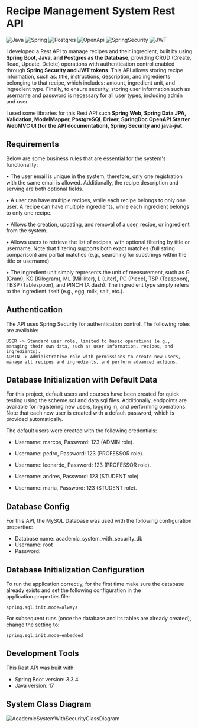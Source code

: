 # Recipe Management System Rest API
![Java](https://img.shields.io/badge/Java-ED8B00?style=for-the-badge&logo=openjdk&logoColor=white) ![Spring](https://img.shields.io/badge/Spring-6DB33F?style=for-the-badge&logo=Spring&logoColor=white)  ![Postgres](https://img.shields.io/badge/PostgreSQL-316192?style=for-the-badge&logo=postgresql&logoColor=white) ![OpenApi](https://img.shields.io/badge/Docs-OpenAPI-success?style=for-the-badge&logo=swagger)
![SpringSecurity](https://img.shields.io/badge/Spring_Security-6DB33F?style=for-the-badge&logo=Spring-Security&logoColor=white) ![JWT](https://img.shields.io/badge/JWT-323330?style=for-the-badge&logo=json-web-tokens&logoColor=pink)

I developed a Rest API to manage recipes and their ingredient, built by using **Spring Boot, Java, and Postgres as the Database**, providing CRUD (Create, Read, Update, Delete) operations with authentication control enabled through **Spring Security and JWT tokens**. This API allows storing recipe information, such as: title, instructions, description, and ingredients belonging to that recipe, which includes: amount, ingredient unit, and ingredient type. Finally, to ensure security, storing user information such as username and password is necessary for all user types, including admin and user.

I used some libraries for this Rest API such **Spring Web, Spring Data JPA, Validation, ModelMapper, PostgreSQL Driver, SpringDoc OpenAPI Starter WebMVC UI (for the API documentation), Spring Security and java-jwt**.

## Requirements

Below are some business rules that are essential for the system's functionality:

• The user email is unique in the system, therefore, only one registration with the same email is allowed. Additionally, the recipe description and serving are both optional fields.

• A user can have multiple recipes, while each recipe belongs to only one user. A recipe can have multiple ingredients, while each ingredient belongs to only one recipe.

• Allows the creation, updating, and removal of a user, recipe, or ingredient from the system.

• Allows users to retrieve the list of recipes, with optional filtering by title or username. Note that filtering supports both exact matches (full string comparison) and partial matches (e.g., searching for substrings within the title or username).

• The ingredient unit simply represents the unit of measurement, such as G (Gram), KG (Kilogram), ML (Milliliter), L (Liter), PC (Piece), TSP (Teaspoon), TBSP (Tablespoon), and PINCH (A dash). The ingredient type simply refers to the ingredient itself (e.g., egg, milk, salt, etc.).


## Authentication
The API uses Spring Security for authentication control. The following roles are available:

```
USER -> Standard user role, limited to basic operations (e.g., managing their own data, such as user information, recipes, and ingredients).
ADMIN -> Administrative role with permissions to create new users, manage all recipes and ingredients, and perform advanced actions.
```

## Database Initialization with Default Data
For this project, default users and courses have been created for quick testing using the scheme.sql and data.sql files. Additionally, endpoints are available for registering new users, logging in, and performing operations. Note that each new user is created with a default password, which is provided automatically. 

The default users were created with the following credentials:

- Username: marcos, Password: 123 (ADMIN role).

- Username: pedro, Password: 123 (PROFESSOR role).

- Username: leonardo, Password: 123 (PROFESSOR role).

- Username: andres, Password: 123 (STUDENT role).

- Username: maria, Password: 123 (STUDENT role).

## Database Config
For this API, the MySQL Database was used with the following configuration properties: 

- Database name: academic_system_with_security_db
- Username: root
- Password:

## Database Initialization Configuration
To run the application correctly, for the first time make sure the database already exists and set the following configuration in the application.properties file:

```
spring.sql.init.mode=always
```

For subsequent runs (once the database and its tables are already created), change the setting to:

```
spring.sql.init.mode=embedded
```

## Development Tools
This Rest API was built with:

- Spring Boot version: 3.3.4
- Java version: 17

## System Class Diagram

![AcademicSystemWithSecurityClassDiagram](https://github.com/user-attachments/assets/5b5d737b-4741-4d10-b528-528e17772a72)
